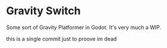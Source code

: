 # Gravity Switch
Some sort of Gravity Platformer in Godot. It's very much a WIP.

this is a single commit just to proove im dead
